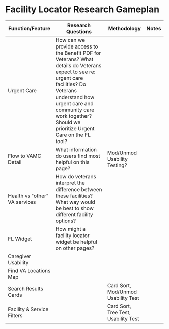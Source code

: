# Facility Locator Research Gameplan

Function/Feature | Research Questions | Methodology | Notes
-----------------|--------------------|-------------|-------
Urgent Care | How can we provide access to the Benefit PDF for Veterans? What details do Veterans expect to see re: urgent care facilities? Do Veterans understand how urgent care and community care work together? Should we prioritize Urgent Care on the FL tool? |
Flow to VAMC Detail | What information do users find most helpful on this page?  | Mod/Unmod Usability Testing? | 
Health vs "other" VA services | How do veterans interpret the difference between these facilities? What way would be best to show different facility options? |
FL Widget | How might a facility locator widget be helpful on other pages?
Caregiver Usability | 
Find VA Locations Map |
Search Results Cards | | Card Sort, Mod/Unmod Usability Test | 
Facility & Service Filters | | Card Sort, Tree Test, Usability Test | 
